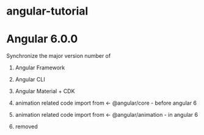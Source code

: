 # angular-tutorial
# Angular 6.0.0
Synchronize the major version number of
1. Angular Framework
2. Angular CLI
3. Angular Material + CDK

1. animation related code import from <- @angular/core - before angular 6
2. animation related code import from <- @angular/animation - in angular 6
3. removed <template> tag - we use in angular <ng-template>tage

Service Class
in Angular 

# History
2010 - Angular Js,
2016 - Angular Version 2
2016 DEC- Angular Version 4
2017 NOV - Angular Version 5

# What and Why ?
Framework to build client side application
Great for SPAs

# Modular Approach
Re-useable code
Developemnet Quicker and Easier
Unit Testable
Google + Microsoft


# Installion Steps
1. Node
2. NPM
3. Angular CLI
4. Test Editor like VS Code

# Path setting
C:\Users\admin\AppData\Roaming\npm

#Commands:
1. node -v
2. npm -v
3. npm install -g @angular/cli
4. ng new project-name
5. cd project-name
6. ng serve
7. ng -v
8. ng generate component new-component-name
9. if ng command is not workinf, run the following commabd 
10. Set-ExecutionPolicy -ExecutionPolicy RemoteSigned -Scope CurrentUser
11. ng analytics project off
12. ng g s EmployeeService
